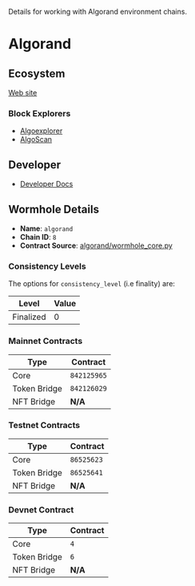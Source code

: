 
Details for working with Algorand environment chains.

<!--ALGORAND_CHAIN_DETAILS-->

# Algorand

## Ecosystem

[Web site](https://algorand.com)

### Block Explorers

- [Algoexplorer](https://algoexplorer.io/)
- [AlgoScan](https://algoscan.app)

## Developer

- [Developer Docs](https://developer.algorand.org)

## Wormhole Details

- **Name**: `algorand`
- **Chain ID**: `8`
- **Contract Source**: [algorand/wormhole_core.py](https://github.com/wormhole-foundation/wormhole/blob/main/algorand/wormhole_core.py)

### Consistency Levels

The options for `consistency_level` (i.e finality) are:


|Level|Value|
|-----|-----|
|Finalized|0|

### Mainnet Contracts

|Type|Contract|
|----|--------|
|Core|`842125965`|
|Token Bridge|`842126029`|
|NFT Bridge|**N/A**|

### Testnet Contracts

|Type|Contract|
|----|--------|
|Core|`86525623`|
|Token Bridge|`86525641`|
|NFT Bridge|**N/A**|

### Devnet Contract

|Type|Contract|
|----|--------|
|Core|`4`|
|Token Bridge|`6`|
|NFT Bridge|**N/A**|
  

<!--ALGORAND_CHAIN_DETAILS-->
